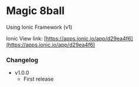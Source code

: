 # Magic 8ball
Using Ionic Framework (v1)

Ionic View link: [https://apps.ionic.io/app/d29ea4f6](https://apps.ionic.io/app/d29ea4f6)

### Changelog
* v1.0.0
  * First release
